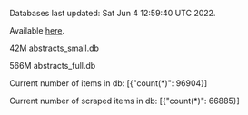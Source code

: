 Databases last updated: Sat Jun  4 12:59:40 UTC 2022. 

Available [here](https://github.com/cbeauhilton/ash-db/releases).


42M	abstracts_small.db

566M	abstracts_full.db

Current number of items in db:
[{"count(*)": 96904}]

Current number of scraped items in db:
[{"count(*)": 66885}]
